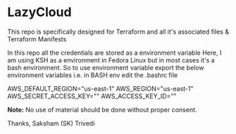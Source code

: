 # LazyCloud

This repo is specifically designed for Terraform and all it's associated files & Terraform Manifests

In this repo all the credentials are stored as a environment variable
Here, I am using KSH as a environment in Fedora Linux but in most cases it's a bash environment.
So to use environment variable export the below environment variables i.e. in BASH env edit the .bashrc file

AWS_DEFAULT_REGION="us-east-1"
AWS_REGION="us-east-1"
AWS_SECRET_ACCESS_KEY=""
AWS_ACCESS_KEY_ID=""

**Note:** No use of material should be done without proper consent.

Thanks,
Saksham (SK) Trivedi
